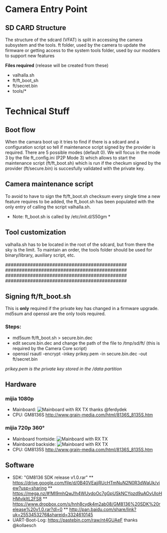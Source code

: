 # Camera Entry Point
## SD CARD Structure
The structure of the sdcard (VFAT) is split in accessing the camera subsystem and the tools.
ft folder, used by the camera to update the firmware or getting access to the system
tools folder, used by our modders to support new features

**Files required** (release will be created from these)
- valhalla.sh
- ft/ft_boot_sh
- ft/secret.bin
- tools/*

# Technical Stuff
## Boot flow
When the camara boot up it tries to find if there is a sdcard and a configuration script so tell if maintenance script signed by the provider is required.
There are 5 possible modes (default 0). 
We will focus in the mode 3 by the file ft_config.ini (P2P Mode 3) which allows to start the maintenance script (ft/ft_boot.sh)
which is run if the checkum signed by the provider (ft/secure.bin) is succesfully validated with the private key.

## Camera maintenance script
To avoid to have to sign the ft/ft_boot.sh checksum every single time a new feature requires to be added, the ft_boot.sh has been
populated with the only entry of calling the script valhalla.sh.
* Note: ft_boot.sh is called by /etc/init.d/S50gm *

## Tool customization
valhalla.sh has to be located in the root of the sdcard, but from there the sky is the limit. To maintain an order, the tools folder
should be used for binary/library, auxiliary script, etc.


############################################
############################################
############################################
############################################

## Signing ft/ft_boot.sh
This is **only** required if the private key has changed in a firmware upgrade.
md5sum and openssl are the only tools required.

### Steps:
- md5sum ft/ft_boot.sh > secure.bin.dec
- edit secure.bin.dec and change the path of the file to /tmp/sd/ft/ (this is required by the Camera Core script)
- openssl rsautl -encrypt -inkey prikey.pem -in secure.bin.dec -out ft/secret.bin

*prikey.pem is the private key stored in the /data partition*

## Hardware 
### mijia 1080p
* Mainboard: ![Mainboard with RX TX](../../master/images/mijia_1080p/mainboard_rx_tx.jpg) thanks @ferdydek
* CPU: GM8136S http://www.grain-media.com/html/8136S_8135S.htm
### mijia 720p 360°
* Mainboard frontside: ![Mainboard with RX TX](../../master/images/mijia_720p_360/Frontside_with_Sensor_and_IO_pins.jpg)
* Mainboard backside: ![Mainboard with RX TX](../../master/images/mijia_720p_360/Backside_with_SoC.jpg) 
* CPU: GM8135S http://www.grain-media.com/html/8136S_8135S.htm
## Software
* SDK: "GM8136 SDK release v1.0.rar" 
** https://drive.google.com/file/d/0B40VEajjRUcHTmNuN2N0R3dWaUk/view?usp=sharing
** https://mega.nz/#!Ml9mhQwJ!h4WUydoOc7gGpUSkNCYpzd9uAOyUloHHMvikItL2FS8
** https://www.dropbox.com/s/hnh8cydk4m2ab08/GM8136%20SDK%20release%20v1.0.rar?dl=0
** http://pan.baidu.com/share/link?uk=2553453276&shareid=3324610145
* UART-Boot-Log: https://pastebin.com/raw/nt4GUAeF thanks @kollaesch

